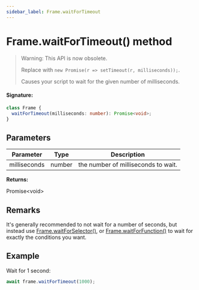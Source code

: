 ```yaml
---
sidebar_label: Frame.waitForTimeout
---
```


# Frame.waitForTimeout() method

> Warning: This API is now obsolete.
>
> Replace with `new Promise(r => setTimeout(r, milliseconds));`.
>
> Causes your script to wait for the given number of milliseconds.

#### Signature:

```typescript
class Frame {
  waitForTimeout(milliseconds: number): Promise<void>;
}
```

## Parameters

| Parameter    | Type   | Description                         |
| ------------ | ------ | ----------------------------------- |
| milliseconds | number | the number of milliseconds to wait. |

**Returns:**

Promise&lt;void&gt;

## Remarks

It's generally recommended to not wait for a number of seconds, but instead use [Frame.waitForSelector()](./puppeteer.frame.waitforselector.md), or [Frame.waitForFunction()](./puppeteer.frame.waitforfunction.md) to wait for exactly the conditions you want.

## Example

Wait for 1 second:

```ts
await frame.waitForTimeout(1000);
```
